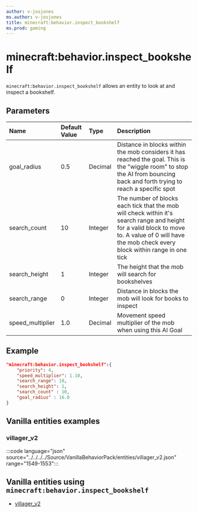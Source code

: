 ```yaml
---
author: v-josjones
ms.author: v-josjones
title: minecraft:behavior.inspect_bookshelf
ms.prod: gaming
---
```


# minecraft:behavior.inspect_bookshelf

`minecraft:behavior.inspect_bookshelf` allows an entity to look at and inspect a bookshelf.

## Parameters

|Name |Default Value  |Type  |Description  |
|:----------|:----------|:----------|:----------|
|goal_radius| 0.5| Decimal| Distance in blocks within the mob considers it has reached the goal. This is the "wiggle room" to stop the AI from bouncing back and forth trying to reach a specific spot |
|search_count| 10| Integer| The number of blocks each tick that the mob will check within it's search range and height for a valid block to move to. A value of 0 will have the mob check every block within range in one tick |
|search_height| 1| Integer|  The height that the mob will search for bookshelves |
| search_range| 0| Integer| Distance in blocks the mob will look for books to inspect |
|speed_multiplier| 1.0| Decimal|  Movement speed multiplier of the mob when using this AI Goal |

## Example

```json
"minecraft:behavior.inspect_bookshelf":{
    "priority": 4,
    "speed_multiplier": 1.10,
    "search_range": 10,
    "search_height": 1,
    "search_count" : 10,
    "goal_radius" : 16.0
}
```

## Vanilla entities examples

### villager_v2

:::code language="json" source="../../../../Source/VanillaBehaviorPack/entities/villager_v2.json" range="1549-1553":::

## Vanilla entities using `minecraft:behavior.inspect_bookshelf`

- [villager_v2](../../../../Source/VanillaBehaviorPack_Snippets/entities/villager_v2.md)
